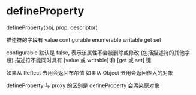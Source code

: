 # defineProperty

defineProperty(obj, prop, descriptor)

描述符的字段有
value
configurable
enumerable
writable
get
set

configurable 默认是 false, 表示该属性不会被删除或修改 (包括描述符的其他字段)
描述符不能同时具有 [value 或 writable] 和 [get 或 set] 键

如果从 Reflect 去用会返回布尔值
如果从 Object 去用会返回传入的对象

defineProperty 与 proxy 的区别是 defineProperty 会污染原对象

